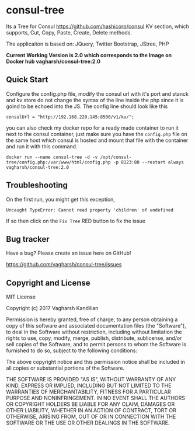 # consul-tree

Its a Tree for Consul https://github.com/hashicorp/consul KV section, which supports, Cut, Copy, Paste, Create, Delete methods.

The applicaiton is based on: 
JQuery, Twitter Bootstrap, JStree, PHP

**Current Working Version is 2.0 which corresponds to the Image on Docker hub vagharsh/consul-tree:2.0**

Quick Start
-----------

Configure the config.php file, modify the consul url with it's port and stanck and kv store
do not change the syntax of the line inside the php since it is goind to be echoed into the JS.
The config line should look like this

`consulUrl = "http://192.168.220.145:8500/v1/kv/";`

you can also check my docker repo for a ready made container to run it next to the consul container, just make sure you have the `config.php` file on the same host which consul is hosted and mount that file with the container and run it with this command. 

`docker run --name consul-tree -d -v /opt/consul-tree/config.php:/var/www/html/config.php -p 8123:80 --restart always vagharsh/consul-tree:2.0`

Troubleshooting 
---------------

On the first run, you might get this exception,

`Uncaught TypeError: Cannot read property 'children' of undefined`

If so then click on the `Fix Tree` RED button to fix the issue


Bug tracker
-----------

Have a bug? Please create an issue here on GitHub!

https://github.com/vagharsh/consul-tree/issues


Copyright and License
---------------------

MIT License

Copyright (c) 2017 Vagharsh Kandilian

Permission is hereby granted, free of charge, to any person obtaining a copy
of this software and associated documentation files (the "Software"), to deal
in the Software without restriction, including without limitation the rights
to use, copy, modify, merge, publish, distribute, sublicense, and/or sell
copies of the Software, and to permit persons to whom the Software is
furnished to do so, subject to the following conditions:

The above copyright notice and this permission notice shall be included in all
copies or substantial portions of the Software.

THE SOFTWARE IS PROVIDED "AS IS", WITHOUT WARRANTY OF ANY KIND, EXPRESS OR
IMPLIED, INCLUDING BUT NOT LIMITED TO THE WARRANTIES OF MERCHANTABILITY,
FITNESS FOR A PARTICULAR PURPOSE AND NONINFRINGEMENT. IN NO EVENT SHALL THE
AUTHORS OR COPYRIGHT HOLDERS BE LIABLE FOR ANY CLAIM, DAMAGES OR OTHER
LIABILITY, WHETHER IN AN ACTION OF CONTRACT, TORT OR OTHERWISE, ARISING FROM,
OUT OF OR IN CONNECTION WITH THE SOFTWARE OR THE USE OR OTHER DEALINGS IN THE
SOFTWARE.
